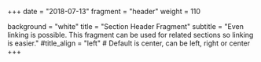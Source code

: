 +++
date = "2018-07-13"
fragment = "header"
weight = 110

background = "white"
title = "Section Header Fragment"
subtitle = "Even linking is possible. This fragment can be used for related sections so linking is easier."
#title_align = "left" # Default is center, can be left, right or center
+++
